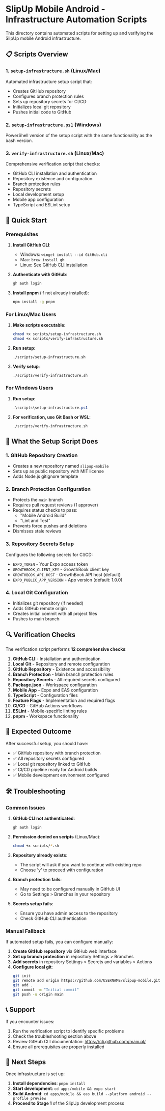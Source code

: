 # SlipUp Mobile Android - Infrastructure Automation Scripts

This directory contains automated scripts for setting up and verifying the SlipUp mobile Android infrastructure.

## 📋 Scripts Overview

### 1. `setup-infrastructure.sh` (Linux/Mac)
Automated infrastructure setup script that:
- Creates GitHub repository
- Configures branch protection rules
- Sets up repository secrets for CI/CD
- Initializes local git repository
- Pushes initial code to GitHub

### 2. `setup-infrastructure.ps1` (Windows)
PowerShell version of the setup script with the same functionality as the bash version.

### 3. `verify-infrastructure.sh` (Linux/Mac)
Comprehensive verification script that checks:
- GitHub CLI installation and authentication
- Repository existence and configuration
- Branch protection rules
- Repository secrets
- Local development setup
- Mobile app configuration
- TypeScript and ESLint setup

## 🚀 Quick Start

### Prerequisites
1. **Install GitHub CLI**:
   - Windows: `winget install --id GitHub.cli`
   - Mac: `brew install gh` 
   - Linux: See [GitHub CLI installation](https://github.com/cli/cli#installation)

2. **Authenticate with GitHub**:
   ```bash
   gh auth login
   ```

3. **Install pnpm** (if not already installed):
   ```bash
   npm install -g pnpm
   ```

### For Linux/Mac Users

1. **Make scripts executable**:
   ```bash
   chmod +x scripts/setup-infrastructure.sh
   chmod +x scripts/verify-infrastructure.sh
   ```

2. **Run setup**:
   ```bash
   ./scripts/setup-infrastructure.sh
   ```

3. **Verify setup**:
   ```bash
   ./scripts/verify-infrastructure.sh
   ```

### For Windows Users

1. **Run setup**:
   ```powershell
   .\scripts\setup-infrastructure.ps1
   ```

2. **For verification, use Git Bash or WSL**:
   ```bash
   ./scripts/verify-infrastructure.sh
   ```

## 🔧 What the Setup Script Does

### 1. GitHub Repository Creation
- Creates a new repository named `slipup-mobile`
- Sets up as public repository with MIT license
- Adds Node.js gitignore template

### 2. Branch Protection Configuration
- Protects the `main` branch
- Requires pull request reviews (1 approver)
- Requires status checks to pass:
  - "Mobile Android Build"
  - "Lint and Test"
- Prevents force pushes and deletions
- Dismisses stale reviews

### 3. Repository Secrets Setup
Configures the following secrets for CI/CD:
- `EXPO_TOKEN` - Your Expo access token
- `GROWTHBOOK_CLIENT_KEY` - GrowthBook client key
- `GROWTHBOOK_API_HOST` - GrowthBook API host (default)
- `EXPO_PUBLIC_APP_VERSION` - App version (default: 1.0.0)

### 4. Local Git Configuration
- Initializes git repository (if needed)
- Adds GitHub remote origin
- Creates initial commit with all project files
- Pushes to main branch

## 🔍 Verification Checks

The verification script performs **12 comprehensive checks**:

1. **GitHub CLI** - Installation and authentication
2. **Local Git** - Repository and remote configuration
3. **GitHub Repository** - Existence and accessibility
4. **Branch Protection** - Main branch protection rules
5. **Repository Secrets** - All required secrets configured
6. **Package.json** - Workspace configuration
7. **Mobile App** - Expo and EAS configuration
8. **TypeScript** - Configuration files
9. **Feature Flags** - Implementation and required flags
10. **CI/CD** - GitHub Actions workflows
11. **ESLint** - Mobile-specific linting rules
12. **pnpm** - Workspace functionality

## 🎯 Expected Outcome

After successful setup, you should have:
- ✅ GitHub repository with branch protection
- ✅ All repository secrets configured
- ✅ Local git repository linked to GitHub
- ✅ CI/CD pipeline ready for Android builds
- ✅ Mobile development environment configured

## 🛠️ Troubleshooting

### Common Issues

1. **GitHub CLI not authenticated**:
   ```bash
   gh auth login
   ```

2. **Permission denied on scripts** (Linux/Mac):
   ```bash
   chmod +x scripts/*.sh
   ```

3. **Repository already exists**:
   - The script will ask if you want to continue with existing repo
   - Choose 'y' to proceed with configuration

4. **Branch protection fails**:
   - May need to be configured manually in GitHub UI
   - Go to Settings > Branches in your repository

5. **Secrets setup fails**:
   - Ensure you have admin access to the repository
   - Check GitHub CLI authentication

### Manual Fallback

If automated setup fails, you can configure manually:

1. **Create GitHub repository** via GitHub web interface
2. **Set up branch protection** in repository Settings > Branches
3. **Add secrets** in repository Settings > Secrets and variables > Actions
4. **Configure local git**:
   ```bash
   git init
   git remote add origin https://github.com/USERNAME/slipup-mobile.git
   git add .
   git commit -m "Initial commit"
   git push -u origin main
   ```

## 📞 Support

If you encounter issues:
1. Run the verification script to identify specific problems
2. Check the troubleshooting section above
3. Review GitHub CLI documentation: https://cli.github.com/manual/
4. Ensure all prerequisites are properly installed

## 🎉 Next Steps

Once infrastructure is set up:
1. **Install dependencies**: `pnpm install`
2. **Start development**: `cd apps/mobile && expo start`
3. **Build Android**: `cd apps/mobile && eas build --platform android --profile preview`
4. **Proceed to Stage 1** of the SlipUp development process 